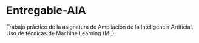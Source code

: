# Entregable-AIA

Trabajo práctico de la asignatura de Ampliación de la Inteligencia Artificial.
Uso de técnicas de Machine Learning (ML).
